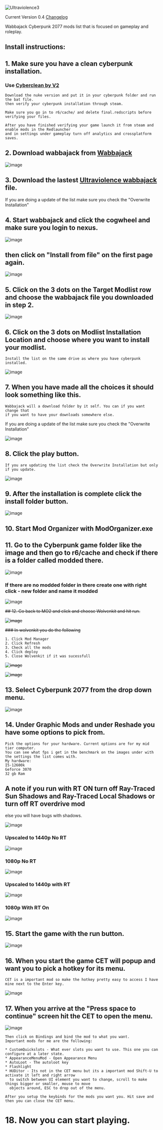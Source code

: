 ![Ultraviolence3](https://github.com/Gallahorn/Ultraviolence/assets/13502434/ea4e81d2-8bf9-4ddd-b171-1504c4672627)

  Current Version 0.4 [Changelog](https://github.com/Gallahorn/Ultraviolence/blob/main/Changelog.md)
  
Wabbajack Cyberpunk 2077 mods list that is focused on gameplay and roleplay.

## Install instructions:

## 1. Make sure you have a clean cyberpunk installation.
  ### Use [Cyberclean by V2](https://www.nexusmods.com/cyberpunk2077/mods/8595)
    
    Download the nuke version and put it in your cyberpunk folder and run the bat file.
    then verify your cyberpunk installation through steam.
    
    Make sure you go in to r6/cache/ and delete final.redscripts before verifying your files.

    After you have finished verifying your game launch it from steam and enable mods in the Redlauncher
    and in settings under gameplay turn off analytics and crossplatform saves.



## 2. Download wabbajack from [Wabbajack](https://www.wabbajack.org/)
     
![image](https://github.com/Gallahorn/Ultraviolence/assets/13502434/d9f0f98f-b5a5-41fc-851d-5a2e679c4a54)




## 3. Download the lastest [Ultraviolence wabbajack](https://mega.nz/folder/atkhwIYT#81kwV6XCAcybNsdGefCRvA) file.
  If you are doing a update of the list make sure you check the "Overwrite Installation"




## 4. Start wabbajack and click the cogwheel and make sure you login to nexus.


![image](https://github.com/Gallahorn/Ultraviolence/assets/13502434/9245fbb3-66e9-4a0a-b88c-88e3e6f2775e)
## then click on "Install from file" on the first page again.
![image](https://github.com/Gallahorn/Ultraviolence/assets/13502434/c369ad2c-6e74-479e-bdce-3ccd482de3e3)




## 5. Click on the 3 dots on the Target Modlist row and choose the wabbajack file you downloaded in step 2.

![image](https://github.com/Gallahorn/Ultraviolence/assets/13502434/4b08152b-891d-4e32-a27f-c64e78997be5)




## 6. Click on the 3 dots on Modlist Installation Location and choose where you want to install your modlist.
    Install the list on the same drive as where you have cyberpunk installed.

![image](https://github.com/Gallahorn/Ultraviolence/assets/13502434/84adc015-e782-46e0-9f0a-3bf578773abc)



## 7. When you have made all the choices it should look something like this.
    Wabbajack will a download folder by it self. You can if you want change that 
    if you want to have your downloads somewhere else.
    
If you are doing a update of the list make sure you check the "Overwrite Installation"

![image](https://github.com/Gallahorn/Ultraviolence/assets/13502434/19988911-cff1-41e8-82c7-9699fedda9c2)



## 8. Click the play button.
    If you are updating the list check the Overwrite Installation but only if you update.

![image](https://github.com/Gallahorn/Ultraviolence/assets/13502434/d46616b2-87cc-4b96-8992-fd0c53459a10)



## 9. After the installation is complete click the install folder button.

![image](https://github.com/Gallahorn/Ultraviolence/assets/13502434/964fe573-32dd-4cd2-86a9-f187c916881d)



## 10. Start Mod Organizer with ModOrganizer.exe



## 11. Go to the Cyberpunk game folder like the image and then go to r6/cache and check if there is a folder called modded there.

![image](https://github.com/Gallahorn/Ultraviolence/assets/13502434/2accb794-98a9-4873-b22f-d0dc4e475466)

### If there are no modded folder in there create one with right click - new folder and name it modded

![image](https://github.com/Gallahorn/Ultraviolence/assets/13502434/8284eff5-ca4e-4410-889c-bc940f01acb4)



~~## 12. Go back to MO2 and click and choose Wolvenkit and hit run.~~

~~![image](https://github.com/Gallahorn/Ultraviolence/assets/13502434/13df9b36-91bf-4580-8ae6-8588948e3a63)~~

  ~~### In wolvenkit you do the following~~

    1. Click Mod Manager
    2. Click Refresh
    3. Check all the mods
    4. Click deploy
    5. Close Wolvenkit if it was sucessfull
~~![image](https://github.com/Gallahorn/Ultraviolence/assets/13502434/78c0598c-f85f-4f95-87ab-124e1ea4b6bf)~~

~~![image](https://github.com/Gallahorn/Ultraviolence/assets/13502434/39e85ecd-7c3c-4209-8dce-10ebcc041b4d)~~



## 13. Select Cyberpunk 2077 from the drop down menu.

![image](https://github.com/Gallahorn/Ultraviolence/assets/13502434/1d5e51d7-bcc1-4111-b6d7-32649b25a3b8)



## 14. Under Graphic Mods and under Reshade you have some options to pick from.

    Pick the options for your hardware. Current options are for my mid tier computer.
    You can see what fps i get in the benchmark on the images under with the settings the list comes with.
    My hardware:
    I5-12600k
    Geforce 3070
    32 gb Ram

## A note if you run with RT ON turn off Ray-Traced Sun Shadows and Ray-Traced Local Shadows or turn off RT overdrive mod
else you will have bugs with shadows. 

![image](https://github.com/Gallahorn/Ultraviolence/assets/13502434/01d6f940-8c6d-4c8a-9ef3-269cacc1cad6)

  ### Upscaled to 1440p No RT

![image](https://github.com/Gallahorn/Ultraviolence/assets/13502434/b7a229bc-f3ee-4a6a-8f67-d88b67cadfcc)

  ### 1080p No RT

![image](https://github.com/Gallahorn/Ultraviolence/assets/13502434/2e2adfe9-5119-488c-8bb5-82217adfba4a)

  ### Upscaled to 1440p with RT

![image](https://github.com/Gallahorn/Ultraviolence/assets/13502434/5e575338-ed9b-4bf4-b752-56ddedb89295)

  ### 1080p With RT On

![image](https://github.com/Gallahorn/Ultraviolence/assets/13502434/f6cd3eba-cfac-47d5-8d11-0e4b5505832d)



## 15. Start the game with the run button.

![image](https://github.com/Gallahorn/Ultraviolence/assets/13502434/d48e86d7-c03a-4706-a946-4bf606d1c9a5)




## 16. When you start the game CET will popup and want you to pick a hotkey for its menu.

    CET is a important mod so make the hotkey pretty easy to access I have mine next to the Enter key.

![image](https://github.com/Gallahorn/Ultraviolence/assets/13502434/01c8a995-ac47-47e2-9859-3fb5536e7db4)



## 17. When you arrive at the "Press space to continue" screen hit the CET to open the menu.

![image](https://github.com/Gallahorn/Ultraviolence/assets/13502434/f7ef3e03-a4b7-4470-8891-71aebd96f5d4)

    Then click on Bindings and bind the mod to what you want.
    Important mods for me are the following:

    * CustomQuickslots - What ever slots you want to use. This one you can configure at a later state.
    * AppearanceMenuMod - Open Appearance Menu
    * AutoLoot - The autoloot key
    * Flashlight
    * HUDitor - Its not in the CET menu but its a important mod Shift-U to activate it left and right arrow
      to switch between UI element you want to change, scroll to make things bigger or smaller, mouse to move
      objects around, ESC to drop out of the menu.

    After you setup the keybinds for the mods you want you. Hit save and then you can close the CET menu.



# 18. Now you can start playing.
